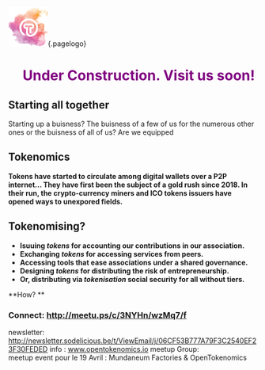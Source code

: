 ![Logoot](/uploads/logoot.png "Logoot"){.pagelogo}
<!-- TITLE: OpenTokenomics -->
<!-- SUBTITLE: welcome to the OpenTokenomics wiki main page -->



<ul><h1 style="text-align: center;"><span style="color: #800080;">Under Construction. Visit us soon!</span></h1></ul>




## Starting all together
Starting up a buisness? The buisness of a few of us for the numerous other ones or the buisness of all of us?
Are we equipped


## Tokenomics

**Tokens have started to circulate among digital wallets over a P2P internet...
They have first been the subject of a gold rush since 2018. In their run, the crypto-currency miners and ICO tokens issuers have opened ways to unexpored fields.**

## Tokenomising?
* **Isuuing *tokens* for accounting our contributions in our association.**
* **Exchanging *tokens* for accessing services from peers.**
* **Accessing tools that ease associations under a shared governance.**
* **Designing *tokens* for distributing the risk of entrepreneurship.**
* **Or, distributing via *tokenisation* social security for all without tiers.**

**How?
**

### Connect: http://meetu.ps/c/3NYHn/wzMq7/f

newsletter: http://newsletter.sodelicious.be/t/ViewEmail/j/06CF53B777A79F3C2540EF23F30FEDED 
info : www.opentokenomics.io 
meetup Group:  
meetup event pour le 19 Avril :   Mundaneum Factories & OpenTokenomics 